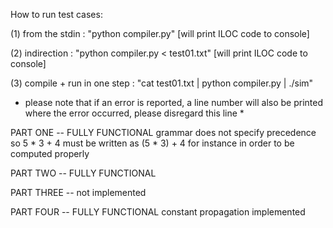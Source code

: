 

How to run test cases:

(1) from the stdin : "python compiler.py"
[will print ILOC code to console]

(2) indirection : "python compiler.py < test01.txt"
[will print ILOC code to console]

(3) compile + run in one step : "cat test01.txt | python compiler.py | ./sim"

* please note that if an error is reported, a line number will also be printed where the error occurred, please disregard this line *




PART ONE -- FULLY FUNCTIONAL
grammar does not specify precedence so 5 * 3 + 4 must be written as (5 * 3) + 4 for instance in order to be computed properly


PART TWO -- FULLY FUNCTIONAL


PART THREE -- not implemented


PART FOUR -- FULLY FUNCTIONAL
constant propagation implemented
